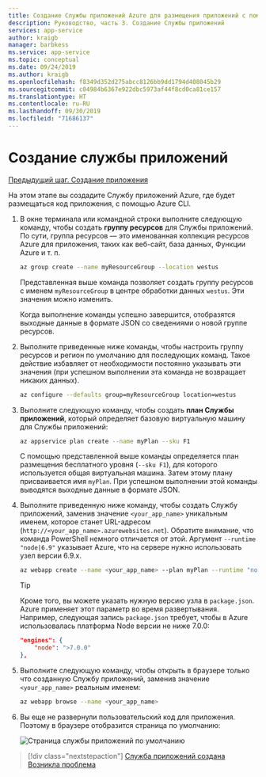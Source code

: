 ```yaml
---
title: Создание Службы приложений Azure для размещения приложений с помощью Azure CLI
description: Руководство, часть 3. Создание Службы приложений
services: app-service
author: kraigb
manager: barbkess
ms.service: app-service
ms.topic: conceptual
ms.date: 09/24/2019
ms.author: kraigb
ms.openlocfilehash: f8349d352d275abcc8126bb9dd1794d408045b29
ms.sourcegitcommit: c04984b6367e922dbc5973af44f8cd0ca81ce157
ms.translationtype: HT
ms.contentlocale: ru-RU
ms.lasthandoff: 09/30/2019
ms.locfileid: "71686137"
---
```

# <a name="create-the-app-service"></a>Создание службы приложений

[Предыдущий шаг. Создание приложения](tutorial-vscode-azure-cli-node-02.md)

На этом этапе вы создадите Службу приложений Azure, где будет размещаться код приложения, с помощью Azure CLI.

1. В окне терминала или командной строки выполните следующую команду, чтобы создать **группу ресурсов** для Службы приложений. По сути, группа ресурсов — это именованная коллекция ресурсов Azure для приложения, таких как веб-сайт, база данных, Функции Azure и т. п.

    ```bash
    az group create --name myResourceGroup --location westus
    ```

    Представленная выше команда позволяет создать группу ресурсов с именем `myResourceGroup` в центре обработки данных `westus`. Эти значения можно изменить.

    Когда выполнение команды успешно завершится, отобразятся выходные данные в формате JSON со сведениями о новой группе ресурсов.

1. Выполните приведенные ниже команды, чтобы настроить группу ресурсов и регион по умолчанию для последующих команд. Такое действие избавляет от необходимости постоянно указывать эти значения (при успешном выполнении эта команда не возвращает никаких данных).

    ```bash
    az configure --defaults group=myResourceGroup location=westus
    ```

1. Выполните следующую команду, чтобы создать **план Службы приложений**, который определяет базовую виртуальную машину для Службы приложений:

    ```bash
    az appservice plan create --name myPlan --sku F1
    ```

    С помощью представленной выше команды определяется план размещения бесплатного уровня (`--sku F1`), для которого используется общая виртуальная машина. Затем этому плану присваивается имя `myPlan`. При успешном выполнении этой команды выводятся выходные данные в формате JSON.

1. Выполните приведенную ниже команду, чтобы создать Службу приложений, заменив значение `<your_app_name>` уникальным именем, которое станет URL-адресом (`http://<your_app_name>.azurewebsites.net`). Обратите внимание, что команда PowerShell немного отличается от этой. Аргумент `--runtime "node|6.9"` указывает Azure, что на сервере нужно использовать узел версии 6.9.x.

    ```bash
    az webapp create --name <your_app_name> --plan myPlan --runtime "node|6.9"
    ```

    > [!TIP]
    > Кроме того, вы можете указать нужную версию узла в `package.json`. Azure применяет этот параметр во время развертывания. Например, следующая запись `package.json` требует, чтобы в Azure использовалась платформа Node версии не ниже 7.0.0:
    >
    > ``` json
    > "engines": {
    >     "node": ">7.0.0"
    > },
    > ```

1. Выполните следующую команду, чтобы открыть в браузере только что созданную Службу приложений, заменив значение `<your_app_name>` реальным именем:

    ```bash
    az webapp browse --name <your_app_name>
    ```

1. Вы еще не развернули пользовательский код для приложения. Поэтому в браузере отобразится страница по умолчанию:

    ![Страница службы приложений по умолчанию](media/azure-cli/azure-default-page.png)

> [!div class="nextstepaction"]
> [Служба приложений создана](tutorial-vscode-azure-cli-node-04.md) [Возникла проблема](https://www.research.net/r/PWZWZ52?tutorial=node-deployment&step=create-website)
